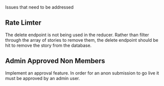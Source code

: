 Issues that need to be addressed

## Rate Limter

The delete endpoint is not being used in the reducer.
Rather than filter through the array of stories to remove them, the delete endpoint should be hit to remove the story from the database.

## Admin Approved Non Members

Implement an approval feature. In order for an anon submission to go live it must be approved by an admin user.
